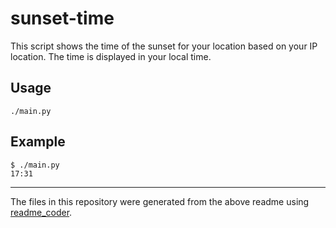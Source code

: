 # sunset-time

This script shows the time of the sunset for your location based on your IP location.
The time is displayed in your local time.

## Usage
```
./main.py
```

## Example
```
$ ./main.py
17:31
```

----------------------------------------------
The files in this repository were generated from the above readme using [readme_coder](https://github.com/tom-doerr/readme-coder).

